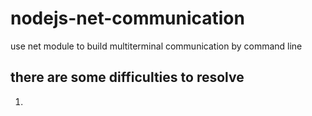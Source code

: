 # nodejs-net-communication
use net module to build multiterminal communication by command line


## there are some difficulties to resolve
1. 
